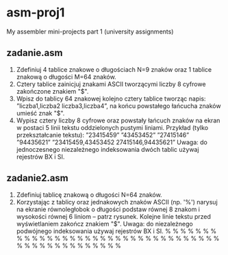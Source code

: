 # asm-proj1
My assembler mini-projects part 1 (university assignments)

## zadanie.asm
1. Zdefiniuj 4 tablice znakowe o długościach N=9 znaków oraz 1 tablice znakową o długości
 M=64 znaków.
2. Cztery tablice zainicjuj znakami ASCII tworzącymi liczby 8 cyfrowe zakończone znakiem "$".
3. Wpisz do tablicy 64 znakowej kolejno cztery tablice tworząc napis:
 ”liczba1,liczba2 liczba3,liczba4”, na końcu powstałego łańcucha znaków umieść znak "$".
4. Wypisz cztery liczby 8 cyfrowe oraz powstały łańcuch znaków na ekran w postaci 5 linii tekstu 
oddzielonych pustymi liniami.
Przykład (tylko przekształcanie tekstu): ”23415459” ”43453452” ”27415146” ”94435621” 
 ”23415459,43453452 27415146,94435621”
Uwaga: do jednoczesnego niezależnego indeksowania dwóch tablic używaj rejestrów BX i SI.
 
## zadanie2.asm
1. Zdefiniuj tablicę znakową o długości N=64 znaków.
2. Korzystając z tablicy oraz jednakowych znaków ASCII (np. '%') narysuj na ekranie równoległobok o 
długości podstaw równej 8 znakom i wysokości równej 6 liniom – patrz rysunek.
Kolejne linie tekstu przed wyświetlaniem zakończ znakiem "$".
Uwaga: do niezależnego podwójnego indeksowania używaj rejestrów BX i SI.
           % % % % % % % %
         % % % % % % % % 
       % % % % % % % % 
     % % % % % % % % 
   % % % % % % % % 
 % % % % % % % %

